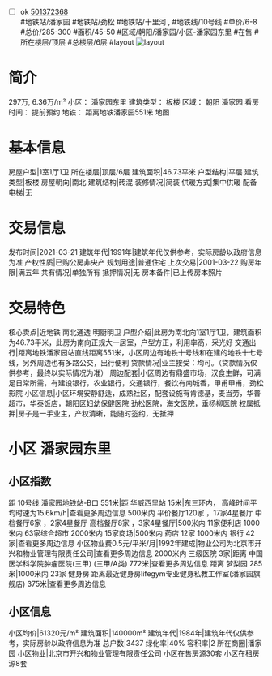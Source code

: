 - [ ] ok [501372368](https://bj.5i5j.com/ershoufang/501372368.html)  
 #地铁站/潘家园 #地铁站/劲松 #地铁站/十里河 ,  #地铁线/10号线
#单价/6-8 #总价/285-300 #面积/45-50   #区域/朝阳/潘家园/小区-潘家园东里 #在售 #所在楼层/顶层 #总楼层/6层 #layout 
![layout](http://image2a.5i5j.com/bdir/layout/f32dc0feb4d8424a8bde492e26c84e3f.jpg_P5.jpg) 
# 简介 
 297万,  6.36万/m² 
小区： 潘家园东里
建筑类型： 板楼
区域： 朝阳 潘家园
看房时间： 提前预约
地铁： 距离地铁潘家园551米 地图
# 基本信息 
 房屋户型|1室1厅1卫
所在楼层|顶层/6层
建筑面积|46.73平米
户型结构|平层
建筑类型|板楼
房屋朝向|南北
建筑结构|砖混
装修情况|简装
供暖方式|集中供暖
配备电梯|无
# 交易信息 
 发布时间|2021-03-21
建筑年代|1991年|建筑年代仅供参考，实际房龄以政府信息为准
产权性质|已购公房非央产
规划用途|普通住宅
上次交易|2001-03-22
购房年限|满五年
共有情况|单独所有
抵押情况|无
房本备件|已上传房本照片
# 交易特色 
 核心卖点|近地铁 南北通透 明厨明卫
户型介绍|此房为南北向1室1厅1卫，建筑面积为46.73平米，此房为南向正规大一居室，户型方正，利用率高，采光好
交通出行|距离地铁潘家园站直线距离551米，小区周边有地铁十号线和在建的地铁十七号线，另外周边也有多路公交，出行便利
贷款情况|业主接受：均可。（贷款情况仅供参考，最终以实际情况为准）
周边配套|小区周边有鼎盛市场，汉食生鲜，可满足日常所需，有建设银行，农业银行，交通银行，餐饮有南城香，甲甫甲甫，劲松影院
小区信息|小区环境安静舒适，成熟社区，配套设施有肯德基，麦当劳，华普超市，华泰饭店，朝阳区妇幼保健医院 劲松医院，海文医院，垂杨柳医院
权属抵押|房子是一手业主，产权清晰，能随时签约，无抵押
# 小区 潘家园东里
## 小区指数 
 距 10号线 潘家园地铁站-B口 551米|距 华威西里站 15米|东三环内， 高峰时间平均时速为15.6km/h|查看更多周边信息
500米内 平价餐厅120家 ，17家4星餐厅
中档餐厅6家 ，2家4星餐厅
高档餐厅8家 ，3家4星餐厅|500米内 11家便利店
1000米内 63家综合超市
2000米内 15家商场|500米内 药店 12家
1000米内 银行 42家|查看更多周边信息
小区物业费0.5元/平米/月|1992年建成|物业公司为北京市开兴和物业管理有限责任公司|查看更多周边信息
2000米内 三级医院 3家|距离 中国医学科学院肿瘤医院(三甲) (三甲/A类) 772米|查看更多周边信息
距离 梦梨园 285米|1000米内 23家 健身房
距离最近健身房lifegym专业健身私教工作室(潘家园旗舰店) 375米|查看更多周边信息
## 小区信息 
 小区均价|61320元/m²
建筑面积|140000m²
建筑年代|1984年|建筑年代仅供参考，实际房龄以政府信息为准
总户数|3437
绿化率|40%
容积率|2
所在商圈|潘家园
小区物业|北京市开兴和物业管理有限责任公司
小区在售房源30套
小区在租房源8套
